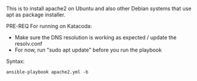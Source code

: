 This is to install apache2 on Ubuntu and also other Debian systems that use apt as package installer.

PRE-REQ For running on Katacoda:

- Make sure the DNS resolution is working as expected / update the resolv.conf
- For now, run "sudo apt update" before you run the playbook 

Syntax:

```
ansible-playbook apache2.yml -b
```
